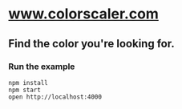 # www.colorscaler.com

## Find the color you're looking for.

### Run the example

```
npm install
npm start
open http://localhost:4000
```
